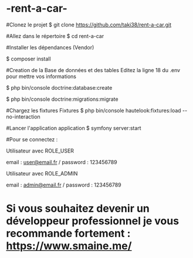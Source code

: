 # -rent-a-car-
#Clonez le projet
$ git clone https://github.com/taki38/rent-a-car.git

#Allez dans le répertoire
$ cd rent-a-car

#Installer les dépendances (Vendor)

$ composer install

#Creation de la Base de données et des tables
Editez la ligne 18 du .env pour mettre vos informations

$ php bin/console doctrine:database:create

$ php bin/console doctrine:migrations:migrate

#Chargez les fixtures Fixtures
$ php bin/console hautelook:fixtures:load --no-interaction

#Lancer l'application application
$ symfony server:start

#Pour se connectez :

Utilisateur avec ROLE_USER

email : user@email.fr / password : 123456789

Utilisateur avec ROLE_ADMIN

email : admin@email.fr / password : 123456789


# Si vous souhaitez devenir un développeur professionnel je vous recommande fortement : https://www.smaine.me/